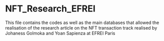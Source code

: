 # NFT_Research_EFREI
This file contains the codes as well as the main databases that allowed the realisation of the research article on the NFT transaction track realised by Johaness Golmoka and Yoan Sapienza at EFREI Paris
